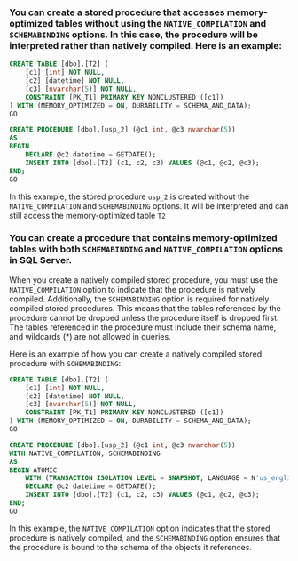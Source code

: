 ### You can create a stored procedure that accesses memory-optimized tables without using the `NATIVE_COMPILATION` and `SCHEMABINDING` options. In this case, the procedure will be interpreted rather than natively compiled. Here is an example:

```sql
CREATE TABLE [dbo].[T2] (
    [c1] [int] NOT NULL,
    [c2] [datetime] NOT NULL,
    [c3] [nvarchar(5)] NOT NULL,
    CONSTRAINT [PK_T1] PRIMARY KEY NONCLUSTERED ([c1])
) WITH (MEMORY_OPTIMIZED = ON, DURABILITY = SCHEMA_AND_DATA);
GO

CREATE PROCEDURE [dbo].[usp_2] (@c1 int, @c3 nvarchar(5))
AS
BEGIN
    DECLARE @c2 datetime = GETDATE();
    INSERT INTO [dbo].[T2] (c1, c2, c3) VALUES (@c1, @c2, @c3);
END;
GO
```

In this example, the stored procedure `usp_2` is created without the `NATIVE_COMPILATION` and `SCHEMABINDING` options. It will be interpreted and can still access the memory-optimized table `T2`


### You can create a procedure that contains memory-optimized tables with both `SCHEMABINDING` and `NATIVE_COMPILATION` options in SQL Server. 

When you create a natively compiled stored procedure, you must use the `NATIVE_COMPILATION` option to indicate that the procedure is natively compiled. Additionally, the `SCHEMABINDING` option is required for natively compiled stored procedures. This means that the tables referenced by the procedure cannot be dropped unless the procedure itself is dropped first. The tables referenced in the procedure must include their schema name, and wildcards (*) are not allowed in queries.

Here is an example of how you can create a natively compiled stored procedure with `SCHEMABINDING`:

```sql
CREATE TABLE [dbo].[T2] (
    [c1] [int] NOT NULL,
    [c2] [datetime] NOT NULL,
    [c3] [nvarchar(5)] NOT NULL,
    CONSTRAINT [PK_T1] PRIMARY KEY NONCLUSTERED ([c1])
) WITH (MEMORY_OPTIMIZED = ON, DURABILITY = SCHEMA_AND_DATA);
GO

CREATE PROCEDURE [dbo].[usp_2] (@c1 int, @c3 nvarchar(5))
WITH NATIVE_COMPILATION, SCHEMABINDING
AS
BEGIN ATOMIC
    WITH (TRANSACTION ISOLATION LEVEL = SNAPSHOT, LANGUAGE = N'us_english')
    DECLARE @c2 datetime = GETDATE();
    INSERT INTO [dbo].[T2] (c1, c2, c3) VALUES (@c1, @c2, @c3);
END;
GO
```

In this example, the `NATIVE_COMPILATION` option indicates that the stored procedure is natively compiled, and the `SCHEMABINDING` option ensures that the procedure is bound to the schema of the objects it references.


